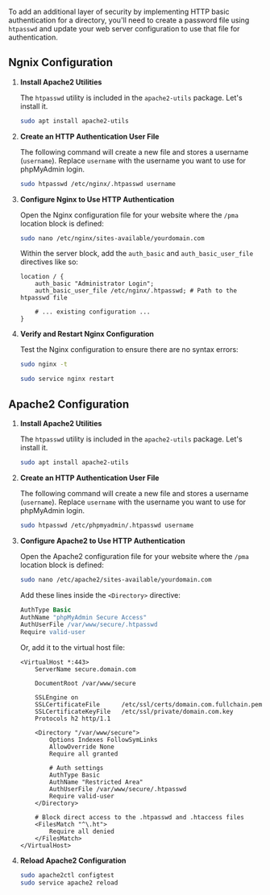 To add an additional layer of security by implementing HTTP basic authentication for a directory, you'll need to create a password file using `htpasswd` and update your web server configuration to use that file for authentication.


## Ngnix Configuration

1. **Install Apache2 Utilities**

	The `htpasswd` utility is included in the `apache2-utils` package. Let's install it.

	```sh
	sudo apt install apache2-utils
	```

2. **Create an HTTP Authentication User File**

	The following command will create a new file and stores a username (`username`). Replace `username` with the username you want to use for phpMyAdmin login.

	```sh
	sudo htpasswd /etc/nginx/.htpasswd username
	```

3. **Configure Nginx to Use HTTP Authentication**

	Open the Nginx configuration file for your website where the `/pma` location block is defined:

	```sh
	sudo nano /etc/nginx/sites-available/yourdomain.com
	```

	Within the server block, add the `auth_basic` and `auth_basic_user_file` directives like so:

	```nginx
	location / {
		auth_basic "Administrator Login";
		auth_basic_user_file /etc/nginx/.htpasswd; # Path to the htpasswd file

		# ... existing configuration ...
	}
	```

4. **Verify and Restart Nginx Configuration**

	Test the Nginx configuration to ensure there are no syntax errors:

	```sh
	sudo nginx -t
	```

	```sh
	sudo service nginx restart
	```


## Apache2 Configuration

1. **Install Apache2 Utilities**

	The `htpasswd` utility is included in the `apache2-utils` package. Let's install it.

	```sh
	sudo apt install apache2-utils
	```

2. **Create an HTTP Authentication User File**

	The following command will create a new file and stores a username (`username`). Replace `username` with the username you want to use for phpMyAdmin login.

	```sh
	sudo htpasswd /etc/phpmyadmin/.htpasswd username
	```

3. **Configure Apache2 to Use HTTP Authentication**

	Open the Apache2 configuration file for your website where the `/pma` location block is defined:

	```sh
	sudo nano /etc/apache2/sites-available/yourdomain.com
	```

	Add these lines inside the `<Directory>` directive:

	```apache
	AuthType Basic
	AuthName "phpMyAdmin Secure Access"
	AuthUserFile /var/www/secure/.htpasswd
	Require valid-user
	```


	Or, add it to the virtual host file:

	```
	<VirtualHost *:443>
		ServerName secure.domain.com

		DocumentRoot /var/www/secure

		SSLEngine on
		SSLCertificateFile      /etc/ssl/certs/domain.com.fullchain.pem
		SSLCertificateKeyFile   /etc/ssl/private/domain.com.key
		Protocols h2 http/1.1

		<Directory "/var/www/secure">
			Options Indexes FollowSymLinks
			AllowOverride None
			Require all granted

			# Auth settings
			AuthType Basic
			AuthName "Restricted Area"
			AuthUserFile /var/www/secure/.htpasswd
			Require valid-user
		</Directory>

		# Block direct access to the .htpasswd and .htaccess files
		<FilesMatch "^\.ht">
			Require all denied
		</FilesMatch>
	</VirtualHost>
	```


4. **Reload Apache2 Configuration**

	```bash
	sudo apache2ctl configtest
	sudo service apache2 reload
	```
